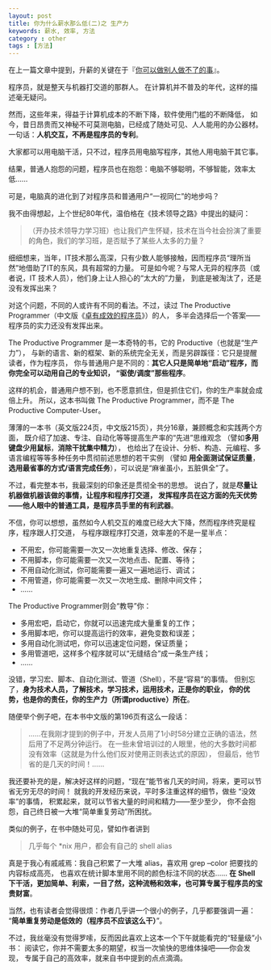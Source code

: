 ```yaml
---
layout: post
title: 你为什么薪水那么低(二)之 生产力
keywords: 薪水, 效率, 方法
category : other
tags : [方法]
---
```


在上一篇文章中提到，升薪的关键在于『[你可以做别人做不了的事](http://justjavac.com/other/2012/09/21/why-are-you-so-low-salary.html)』。

程序员，就是整天与机器打交道的那群人。 
在计算机并不普及的年代，这样的描述毫无疑问。

然而，这些年来，得益于计算机成本的不断下降，软件使用门槛的不断降低，
如今，昔日昂贵而又神秘不可莫测电脑，已经成了随处可见、人人能用的办公器材。
一句话：**人机交互，不再是程序员的专利**。

大家都可以用电脑干活，只不过，程序员用电脑写程序，其他人用电脑干其它事。 

结果，普通人抱怨的问题，程序员也在抱怨：电脑不够聪明，不够智能，效率太低…… 
 
可是，电脑真的进化到了对程序员和普通用户“一视同仁”的地步吗？ 
 
我不由得想起，上个世纪80年代，温伯格在《技术领导之路》中提出的疑问： 

>  （开办技术领导力学习班）也让我们产生怀疑，技术在当今社会扮演了重要的角色，我们的学习班，是否赋予了某些人太多的力量？ 
 
细细想来，当年，IT技术那么高深，只有少数人能够接触，因而程序员“理所当然”地借助了IT的东风，具有超常的力量。
可是如今呢？与常人无异的程序员（或者说，IT 技术人员），他们身上让人担心的“太大的”力量，
到底是被淘汰了，还是没有发挥出来？ 
 
对这个问题，不同的人或许有不同的看法。不过，读过 The Productive Programmer（中文版《[卓有成效的程序员](http://t.cn/zWRXVoq)》）的人，
多半会选择后一个答案——程序员的实力还没有发挥出来。 
 
The Productive Programmer 是一本奇特的书，它的 Productive（也就是“生产力”），
与新的语言、新的框架、新的系统完全无关，而是另辟蹊径：它只是提醒读者，作为程序员，
你与普通用户是不同的：**其它人只是简单地“启动”程序，而你完全可以动用自己的专业知识，
“驱使/调度”那些程序**。

这样的机会，普通用户想不到，也不愿意抓住，但是抓住它们，你的生产率就会成倍上升。
所以，这本书叫做 The Productive Programmer，而不是 The Productive Computer-User。 
 
薄薄的一本书（英文版224页，中文版215页），共分16章，兼顾概念和实践两个方面，
既介绍了加速、专注、自动化等等提高生产率的“先进”思维观念
（譬如**多用键盘少用鼠标**，**消除干扰集中精力**），
也给出了在设计、分析、构造、元编程、多语言编程等等多种任务中贯彻前述思想的若干实例
（譬如 **用全面测试保证质量**，**选用最省事的方式/语言完成任务**），可以说是“麻雀虽小，五脏俱全”了。 
 
不过，看完整本书，我最深刻的印象还是贯彻全书的思想。
说白了，就是**尽量让机器做机器该做的事情，让程序和程序打交道，
发挥程序员在这方面的先天优势——他人眼中的普通工具，是程序员手里的有利武器**。 

不信，你可以想想，虽然如今人机交互的难度已经大大下降，然而程序终究是程序，程序跟人打交道，
与程序跟程序打交道，效率差的不是一星半点： 

<ul>
  <li>不用宏，你可能需要一次又一次地重复选择、修改、保存； </li>
  <li>不用脚本，你可能需要一次又一次地点击、配置、等待； </li>
  <li>不用自动化测试，你可能需要一遍又一遍地运行、调试； </li>
  <li>不用管道，你可能需要一次又一次地生成、删除中间文件； </li>
  <li>…… </li>
</ul>
 
The Productive Programmer则会“教导”你： 

<ul>
  <li>多用宏吧，启动它，你就可以迅速完成大量重复的工作； </li>
  <li>多用脚本吧，你可以提高运行的效率，避免变数和误差； </li>
  <li>多用自动化测试吧，你可以迅速定位问题，保证质量； </li>
  <li>多用管道吧，这样多个程序就可以“无缝结合”成一条生产线； </li>
  <li>…… </li>
 </ul>
 
没错，学习宏、脚本、自动化测试、管道（Shell），不是“容易”的事情。
但别忘了，**身为技术人员，了解技术，学习技术，运用技术，正是你的职业，
你的优势，也是你的责任，你的生产力（所谓productive）所在**。

随便举个例子吧，在本书中文版的第196页有这么一段话： 
 
>  ……在我刚才提到的例子中，开发人员用了1小时58分建立正确的语法，然后用了不足两分钟运行。
> 在一些未曾培训过的人眼里，他的大多数时间都没有效率（这就是为什么他们反对使用正则表达式的原因），
> 但最后，他节省的是几天的时间！…… 
 
我还要补充的是，解决好这样的问题，“现在”能节省几天的时间，将来，更可以节省无穷无尽的时间！
就我的开发经历来说，平时多注重这样的细节，做些 “没效率”的事情，
积累起来，就可以节省大量的时间和精力——至少至少，
你不会抱怨，自己终日被一大堆“简单重复劳动”所困扰。 
 
类似的例子，在书中随处可见，譬如作者讲到

> 几乎每个 *nix 用户，都会有自己的 shell alias

真是于我心有戚戚焉：我自己积累了一大堆 alias，喜欢用 grep –color 把要找的内容标成高亮，
也喜欢在统计脚本里用不同的颜色标注不同的状态……
**在 Shell 下干活，更加简单、利索，一目了然，这种流畅和效率，也可算专属于程序员的宝贵财富**。 
 
当然，也有读者会觉得很烦：作者几乎讲一个很小的例子，几乎都要强调一遍：
“**简单重复劳动是低效的（程序员不应该这么干）**”。

不过，我丝毫没有觉得罗嗦，反而因此喜欢上这本一个下午就能看完的“轻量级”小书：
阅读它，你并不需要太多的期望，权当一次愉快的思维体操吧——你会发现，
专属于自己的高效率，就来自书中提到的点点滴滴。